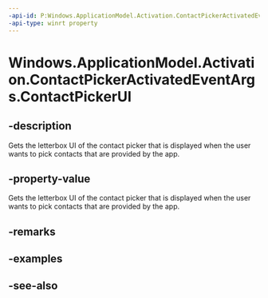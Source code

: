 ```yaml
---
-api-id: P:Windows.ApplicationModel.Activation.ContactPickerActivatedEventArgs.ContactPickerUI
-api-type: winrt property
---
```


<!-- Property syntax
public Windows.ApplicationModel.Contacts.Provider.ContactPickerUI ContactPickerUI { get; }
-->

# Windows.ApplicationModel.Activation.ContactPickerActivatedEventArgs.ContactPickerUI

## -description
Gets the letterbox UI of the contact picker that is displayed when the user wants to pick contacts that are provided by the app.

## -property-value
Gets the letterbox UI of the contact picker that is displayed when the user wants to pick contacts that are provided by the app.

## -remarks

## -examples

## -see-also
